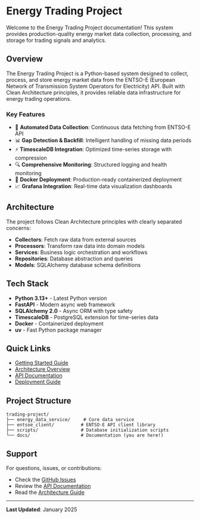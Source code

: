 # Energy Trading Project

Welcome to the Energy Trading Project documentation! This system provides production-quality energy market data collection, processing, and storage for trading signals and analytics.

## Overview

The Energy Trading Project is a Python-based system designed to collect, process, and store energy market data from the ENTSO-E (European Network of Transmission System Operators for Electricity) API. Built with Clean Architecture principles, it provides reliable data infrastructure for energy trading operations.

### Key Features

- 🔄 **Automated Data Collection**: Continuous data fetching from ENTSO-E API
- 📊 **Gap Detection & Backfill**: Intelligent handling of missing data periods
- ⚡ **TimescaleDB Integration**: Optimized time-series storage with compression
- 🔍 **Comprehensive Monitoring**: Structured logging and health monitoring
- 🐳 **Docker Deployment**: Production-ready containerized deployment
- 📈 **Grafana Integration**: Real-time data visualization dashboards

## Architecture

The project follows Clean Architecture principles with clearly separated concerns:

- **Collectors**: Fetch raw data from external sources
- **Processors**: Transform raw data into domain models
- **Services**: Business logic orchestration and workflows
- **Repositories**: Database abstraction and queries
- **Models**: SQLAlchemy database schema definitions

## Tech Stack

- **Python 3.13+** - Latest Python version
- **FastAPI** - Modern async web framework
- **SQLAlchemy 2.0** - Async ORM with type safety
- **TimescaleDB** - PostgreSQL extension for time-series data
- **Docker** - Containerized deployment
- **uv** - Fast Python package manager

## Quick Links

- [Getting Started Guide](getting-started.md)
- [Architecture Overview](architecture.md)
- [API Documentation](api.md)
- [Deployment Guide](deployment.md)

## Project Structure

```
trading-project/
├── energy_data_service/     # Core data service
├── entsoe_client/          # ENTSO-E API client library
├── scripts/                # Database initialization scripts
└── docs/                   # Documentation (you are here!)
```

## Support

For questions, issues, or contributions:

- Check the [GitHub Issues](https://github.com/AldairPetronilia/trading-project/issues)
- Review the [API Documentation](api.md)
- Read the [Architecture Guide](architecture.md)

---

**Last Updated**: January 2025
